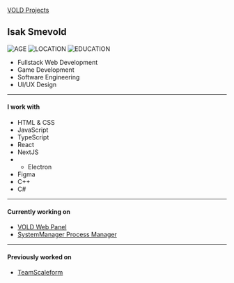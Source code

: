 [VOLD Projects](https://github.com/VOLDProjects)

## Isak Smevold
![AGE](https://img.shields.io/badge/2006-08--03-be4df7?style=for-the-badge)
![LOCATION](https://img.shields.io/badge/Hallstahammar-Sweden-f74d4d?style=for-the-badge)
![EDUCATION](https://img.shields.io/badge/Studying%20at-NTI%20Gymnasiet%20V%C3%A4ster%C3%A5s-e8ff63?style=for-the-badge)

* Fullstack Web Development
* Game Development
* Software Engineering
* UI/UX Design

____
#### I work with
* HTML & CSS
* JavaScript
* TypeScript
* React
* NextJS
* * Electron
* Figma
* C++
* C#



____
#### Currently working on
* [VOLD Web Panel](https://github.com/smevold/VOLD)
* [SystemManager Process Manager](https://github.com/SystemMonitorTools)
____
#### Previously worked on
* [TeamScaleform](https://github.com/TeamSCALEFORM/scaleform)





